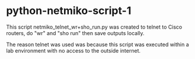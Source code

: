 # python-netmiko-script-1
This script netmiko_telnet_wr+sho_run.py was created to telnet to Cisco routers, do "wr" and "sho run" then save outputs locally.

The reason telnet was used was because this script was executed within a lab environment with no access to the outside internet.

